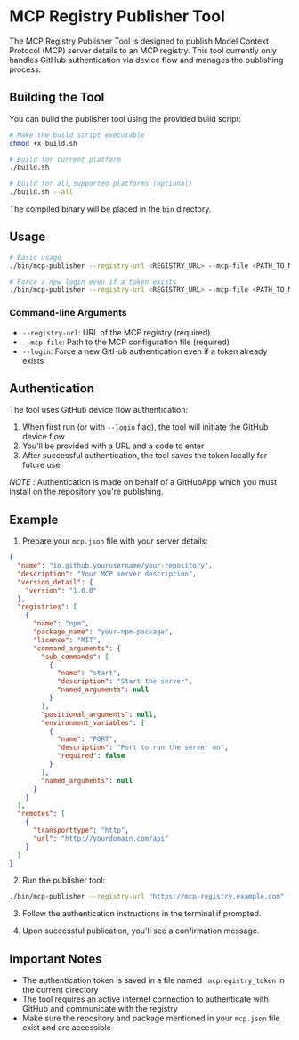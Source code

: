 # MCP Registry Publisher Tool

The MCP Registry Publisher Tool is designed to publish Model Context Protocol (MCP) server details to an MCP registry. This tool currently only handles GitHub authentication via device flow and manages the publishing process.

## Building the Tool

You can build the publisher tool using the provided build script:

```bash
# Make the build script executable
chmod +x build.sh

# Build for current platform
./build.sh

# Build for all supported platforms (optional)
./build.sh --all
```

The compiled binary will be placed in the `bin` directory.

## Usage

```bash
# Basic usage
./bin/mcp-publisher --registry-url <REGISTRY_URL> --mcp-file <PATH_TO_MCP_FILE>

# Force a new login even if a token exists
./bin/mcp-publisher --registry-url <REGISTRY_URL> --mcp-file <PATH_TO_MCP_FILE> --login
```

### Command-line Arguments

- `--registry-url`: URL of the MCP registry (required)
- `--mcp-file`: Path to the MCP configuration file (required)
- `--login`: Force a new GitHub authentication even if a token already exists

## Authentication

The tool uses GitHub device flow authentication:
1. When first run (or with `--login` flag), the tool will initiate the GitHub device flow
2. You'll be provided with a URL and a code to enter
3. After successful authentication, the tool saves the token locally for future use

_NOTE_ : Authentication is made on behalf of a GitHubApp which you must install on the repository you're publishing.

## Example

1. Prepare your `mcp.json` file with your server details:

```json
{
  "name": "io.github.yourusername/your-repository",
  "description": "Your MCP server description",
  "version_detail": {
    "version": "1.0.0"
  },
  "registries": [
    {
      "name": "npm",
      "package_name": "your-npm-package",
      "license": "MIT",
      "command_arguments": {
        "sub_commands": [
          {
            "name": "start",
            "description": "Start the server",
            "named_arguments": null
          }
        ],
        "positional_arguments": null,
        "environment_variables": [
          {
            "name": "PORT",
            "description": "Port to run the server on",
            "required": false
          }
        ],
        "named_arguments": null
      }
    }
  ],
  "remotes": [
    {
      "transporttype": "http",
      "url": "http://yourdomain.com/api"
    }
  ]
}
```

2. Run the publisher tool:

```bash
./bin/mcp-publisher --registry-url "https://mcp-registry.example.com" --mcp-file "./mcp.json"
```

3. Follow the authentication instructions in the terminal if prompted.

4. Upon successful publication, you'll see a confirmation message.

## Important Notes

- The authentication token is saved in a file named `.mcpregistry_token` in the current directory
- The tool requires an active internet connection to authenticate with GitHub and communicate with the registry
- Make sure the repository and package mentioned in your `mcp.json` file exist and are accessible
